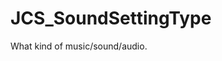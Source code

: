 <!--
   - $File: JCS_SoundSettingType.html $
   - $Date: 2018-10-01 20:20:49 $
   - $Revision: $
   - $Creator: Jen-Chieh Shen $
   - $Notice: See LICENSE.txt for modification and distribution information
   -                   Copyright © 2018 by Shen, Jen-Chieh $
-->


<div id="content-header">
  <h1>JCS_SoundSettingType</h1>
</div>

<p>
  What kind of music/sound/audio.
</p>
